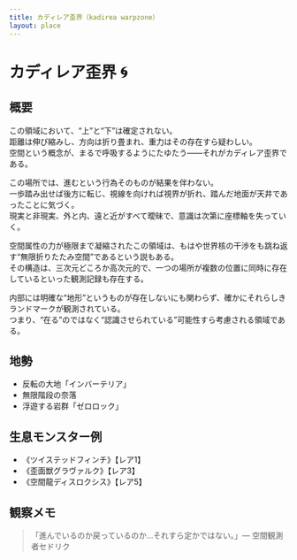 ```yaml
---
title: カディレア歪界（kadirea warpzone）
layout: place
---
```



# カディレア歪界 🌀

## 概要
この領域において、“上”と“下”は確定されない。  
距離は伸び縮みし、方向は折り畳まれ、重力はその存在すら疑わしい。  
空間という概念が、まるで呼吸するようにたゆたう――それがカディレア歪界である。

この場所では、進むという行為そのものが結果を伴わない。  
一歩踏み出せば後方に転じ、視線を向ければ視界が折れ、踏んだ地面が天井であったことに気づく。  
現実と非現実、外と内、遠と近がすべて曖昧で、意識は次第に座標軸を失っていく。

空間属性の力が極限まで凝縮されたこの領域は、もはや世界核の干渉をも跳ね返す“無限折りたたみ空間”であるという説もある。  
その構造は、三次元どころか高次元的で、一つの場所が複数の位置に同時に存在しているといった観測記録も存在する。

内部には明確な“地形”というものが存在しないにも関わらず、確かにそれらしきランドマークが観測されている。  
つまり、“在る”のではなく“認識させられている”可能性すら考慮される領域である。

## 地勢
- 反転の大地「インバーテリア」
- 無限階段の奈落
- 浮遊する岩群「ゼロロック」

## 生息モンスター例
- 《ツイステッドフィンチ》【レア1】
- 《歪面獣グラヴァルク》【レア3】
- 《空間龍ディスロクシス》【レア5】

## 観察メモ
> 「進んでいるのか戻っているのか…それすら定かではない。」― 空間観測者セドリク
